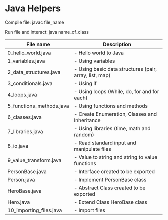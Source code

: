 # Java Helpers

Compile file:
javac file_name

Run file and interact:
java name_of_class

| File name        		| Description 												   |
| --------------------- |------------------------------------------------------------- |
| 0_hello_world.java 		| - Hello world to Java |
| 1_variables.java			| - Using variables |
| 2_data_structures.java	| - Using basic data structures (pair, array, list, map) |
| 3_conditionals.java		| - Using if |
| 4_loops.java				| - Using loops (While, do, for and for each) |
| 5_functions_methods.java 	| - Using functions and methods |
| 6_classes.java 			| - Create Enumeration, Classes and Inheritance |
| 7_libraries.java 			| - Using libraries (time, math and random) |
| 8_io.java 				| - Read standard input and manipulate files |
| 9_value_transform.java	| - Value to string and string to value functions |
| PersonBase.java			| - Interface created to be exported |
| Person.java				| - Implement PersonBase class |
| HeroBase.java				| - Abstract Class created to be exported |
| Hero.java					| - Extend Class HeroBase class |
| 10_importing_files.java	| - Import files |